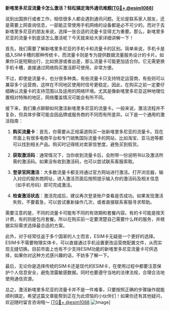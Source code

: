 **新喀里多尼亚流量卡怎么激活？轻松搞定海外通讯难题[[TG💪+ @esim1088](https://t.me/s/esim1088)]**

说到出国旅行或者工作，相信很多人都会遇到通讯问题。无论是联系家人朋友，还是需要上网查询信息，一部能正常使用手机网络的设备都是必不可少的。而对于去新喀里多尼亚的朋友来说，选择一张合适的流量卡显得尤为重要。那么，新喀里多尼亚的流量卡到底该怎么激活呢？今天就来给大家详细讲解一下！

首先，我们需要了解新喀里多尼亚的手机卡和流量卡的区别。简单来说，手机卡是插入SIM卡槽的那种传统卡，而流量卡则是专为提供数据流量服务设计的卡片。如果你只是短期出行，比如旅游或者出差，那么流量卡可能更加适合你。它无需更换手机卡槽，直接通过网络购买激活即可使用，非常方便。

不过，即使是流量卡，也分很多种类。有些流量卡只支持特定运营商，有些则可以兼容多个运营商，这样在不同地区使用时信号更稳定。因此，在购买之前一定要仔细确认流量卡的支持范围以及适用的网络环境。尤其是像新喀里多尼亚这种地理位置相对特殊的地区，网络覆盖情况可能会有所不同。

接下来，我们重点聊聊如何激活新喀里多尼亚的流量卡。一般来说，激活流程并不复杂，但具体步骤可能会因品牌或服务商的不同而有所差异。以下是一个通用的激活指南：

1. **购买流量卡**：首先，你需要从正规渠道购买一张新喀里多尼亚的流量卡。现在市面上有很多电商平台和专门销售国际流量卡的网站，比如淘宝、亚马逊等都可以找到相关产品。购买时记得核对卖家信誉度，避免买到假货。

2. **获取激活码**：通常情况下，当你收到流量卡后，会附带一份说明书以及激活所需的激活码。如果没有收到激活码，也可以尝试联系客服索取。

3. **登录官网激活**：大多数流量卡都支持通过官方网站进行激活。打开浏览器，输入对应的服务商网址，进入激活页面后按照提示输入你的激活码及相关信息（如手机号码）即可完成激活。

4. **检查激活状态**：激活完成后，建议再次登录账户查看是否成功。如果发现激活失败，不要着急，可以尝试重新操作几次，或者直接联系客服寻求帮助。

需要注意的是，不同的流量卡可能有不同的有效期和套餐内容。有的卡可能是按天计费，有的则是包月套餐。所以在购买前一定要清楚自己需要什么样的服务，并根据实际需求选择最合适的方案。

此外，对于经常往返于多个国家的人士而言，ESIM卡无疑是一个更好的选择。ESIM卡不需要物理实体卡，可以直接通过手机设置更改运营商配置文件，从而实现无缝切换。目前市面上也有不少支持ESIM功能的新喀里多尼亚流量卡可供选择，如果你对这种方式感兴趣的话，不妨多了解一下。

最后，无论你是选择传统的SIM卡还是现代的ESIM卡，在使用过程中都要注意保护个人信息安全，避免泄露敏感数据。同时也要遵守当地的法律法规，合理合法地使用通信资源。

总之，激活新喀里多尼亚的流量卡并不是一件难事，只要按照正确的步骤操作就能顺利搞定。希望这篇文章能帮到正在为此烦恼的小伙伴们！如果你还有其他疑问，欢迎随时留言咨询哦～ [[TG💪+ @esim1088](https://t.me/s/esim1088) ![Image](https://i.postimg.cc/4NQfJmqS/Snipaste-2025-05-13-00-14-12.png)]